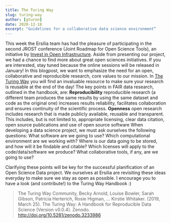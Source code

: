 ```yaml
---
title: The Turing Way
slug: turing-way
author: [gturon]
date: 2020-12-18
excerpt: "Guidelines for a collaborative data science environment”
---
```

This week the Ersilia team has had the pleasure of participating in the second JROST conference (Joint Roadmap for Open Science Tools), an initiative by [Invest in Open Infrastructure](www.investinopen.org). Aside from presenting our project, we had a chance to find more about great open sciences initiatives. If you are interested, stay tuned because the online sessions will be released in January!
In this blogpost, we want to emphasize the need for an open, collaborative and reproducible research, core values to our mission. In [The Turing Way](https://the-turing-way.netlify.app/welcome) you will find an invaluable resource to make sure your research is reusable at the end of the day! The key points in FAIR data research, outlined in the handbook, are:
**Reproducibility** reproducible research (a different team produces the same results by using the same dataset and code as the original one) increases results reliability, facilitates collaboration and ensures continuity of the scientific process.
**Openness** open research includes research that is made publicly available, reusable and transparent. This includes, but is not limited to, appropriate licensing, clear data citation, open source publications and use of open source software
When developing a data science project, we must ask ourselves the following questions: What software are we going to use? Which computational environment are we working with? Where is our data going to be stored, and how will it be findable and citable? Which licenses will apply to the code/data/software we produce? What collaborative tools, if any, are we going to use?

Clarifying these points will be key for the successful planification of an Open Science Data project. We ourselves at Ersilia are revisiting these ideas everyday to make sure we stay as open as possible. I encourage you to have a look (and contribute!) to the Turing Way Handbook :)

>The Turing Way Community, Becky Arnold, Louise Bowler, Sarah Gibson, Patricia Herterich, Rosie Higman, … Kirstie Whitaker. (2019, March 25). The Turing Way: A Handbook for Reproducible Data Science (Version v0.0.4). Zenodo. http://doi.org/10.5281/zenodo.3233986
